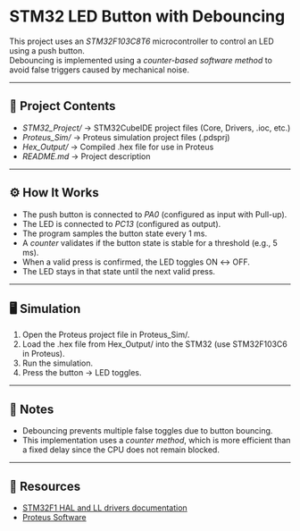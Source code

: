# STM32 LED Button with Debouncing

This project uses an *STM32F103C8T6* microcontroller to control an LED using a push button.  
Debouncing is implemented using a *counter-based software method* to avoid false triggers caused by mechanical noise.

---

## 📂 Project Contents
- *STM32_Project/* → STM32CubeIDE project files (Core, Drivers, .ioc, etc.)
- *Proteus_Sim/* → Proteus simulation project files (.pdsprj)
- *Hex_Output/* → Compiled .hex file for use in Proteus
- *README.md* → Project description

---

## ⚙ How It Works
- The push button is connected to *PA0* (configured as input with Pull-up).
- The LED is connected to *PC13* (configured as output).
- The program samples the button state every 1 ms.
- A *counter* validates if the button state is stable for a threshold (e.g., 5 ms).
- When a valid press is confirmed, the LED toggles ON ↔ OFF.
- The LED stays in that state until the next valid press.

---

## 🖥 Simulation
1. Open the Proteus project file in Proteus_Sim/.
2. Load the .hex file from Hex_Output/ into the STM32 (use STM32F103C6 in Proteus).
3. Run the simulation.
4. Press the button → LED toggles.

---

## 📝 Notes
- Debouncing prevents multiple false toggles due to button bouncing.
- This implementation uses a *counter method*, which is more efficient than a fixed delay since the CPU does not remain blocked.

---

## 🔗 Resources
- [STM32F1 HAL and LL drivers documentation](https://www.st.com/resource/en/user_manual/dm00154093-description-of-stm32f1-hal-and-lowlayer-drivers-stmicroelectronics.pdf)
- [Proteus Software](https://www.labcenter.com/)